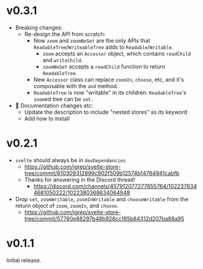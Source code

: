 # v0.3.1

- Breaking changes:
    - Re-design the API from scratch:
        - Now `zoom` and `zoomNoSet` are the only APIs that `ReadableTree`/`WriteableTree` adds to `Readable`/`Writable`.
            - `zoom` accepts an `Accessor` object, which contains `readChild` and `writeChild`.
            - `zoomNoSet` accepts a `readChild` function to return `ReadableTree`.
        - New `Accessor` class can replace `zoomIn`, `choose`, etc, and it's composable with the `and` method.
        - `ReadableTree` is now "writable" in its children: `ReadableTree`'s `zoom`ed tree can be `set`.
- 📝 Documentation changes etc:
    - Update the description to include "nested stores" as its keyword
    - Add how to install

# v0.2.1

- `svelte` should always be in `devDependencies`
    - <https://github.com/igrep/svelte-store-tree/commit/610309312899c902f509b12574b14764941cabfb>
    - Thanks for answering in the Discord thread!
        - <https://discord.com/channels/457912077277855764/1022378344681050222/1022380368634064948>
- Drop `set`, `zoomWritable`, `zoomInWritable` and `chooseWritable` from the return object of `zoom`, `zoomIn`, and `choose`.
    - <https://github.com/igrep/svelte-store-tree/commit/57780e88297b48b926cc185b84312d207ba88a95>

# v0.1.1

Initial release.
